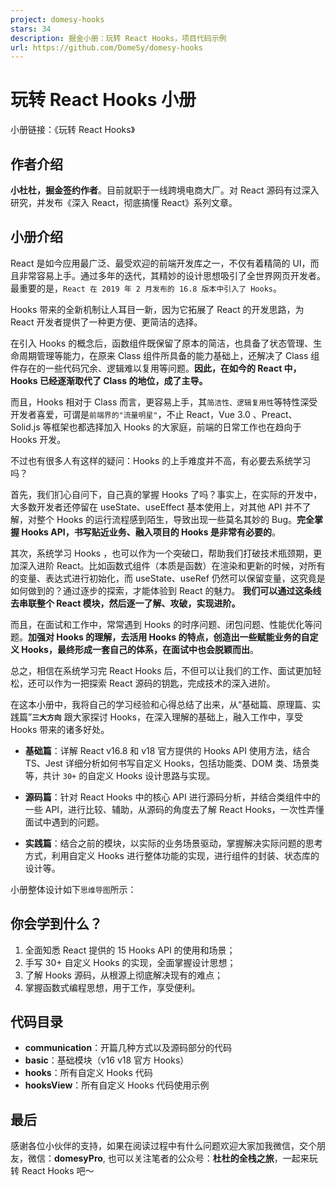 ```yaml
---
project: domesy-hooks
stars: 34
description: 掘金小册：玩转 React Hooks，项目代码示例
url: https://github.com/DomeSy/domesy-hooks
---
```


玩转 React Hooks 小册
=================

小册链接：《玩转 React Hooks》

作者介绍
----

**小杜杜，掘金签约作者**。目前就职于一线跨境电商大厂。对 React 源码有过深入研究，并发布《深入 React，彻底搞懂 React》系列文章。

小册介绍
----

React 是如今应用最广泛、最受欢迎的前端开发库之一，不仅有着精简的 UI，而且非常容易上手。通过多年的迭代，其精妙的设计思想吸引了全世界网页开发者。最重要的是，`React 在 2019 年 2 月发布的 16.8 版本中引入了 Hooks`。

Hooks 带来的全新机制让人耳目一新，因为它拓展了 React 的开发思路，为 React 开发者提供了一种更方便、更简洁的选择。

在引入 Hooks 的概念后，函数组件既保留了原本的简洁，也具备了状态管理、生命周期管理等能力，在原来 Class 组件所具备的能力基础上，还解决了 Class 组件存在的一些代码冗余、逻辑难以复用等问题。**因此，在如今的 React 中，Hooks 已经逐渐取代了 Class 的地位，成了主导。**

而且，Hooks 相对于 Class 而言，更容易上手，其`简洁性、逻辑复用性`等特性深受开发者喜爱，可谓是`前端界的"流量明星"`，不止 React，Vue 3.0 、Preact、Solid.js 等框架也都选择加入 Hooks 的大家庭，前端的日常工作也在趋向于 Hooks 开发。

不过也有很多人有这样的疑问：Hooks 的上手难度并不高，有必要去系统学习吗？

首先，我们扪心自问下，自己真的掌握 Hooks 了吗？事实上，在实际的开发中，大多数开发者还停留在 useState、useEffect 基本使用上，对其他 API 并不了解，对整个 Hooks 的运行流程感到陌生，导致出现一些莫名其妙的 Bug。**完全掌握 Hooks API，书写贴近业务、融入项目的 Hooks 是非常有必要的**。

其次，系统学习 Hooks ，也可以作为一个突破口，帮助我们打破技术瓶颈期，更加深入进阶 React。比如函数式组件（本质是函数）在渲染和更新的时候，对所有的变量、表达式进行初始化，而 useState、useRef 仍然可以保留变量，这究竟是如何做到的？通过逐步的探索，才能体验到 React 的魅力。 **我们可以通过这条线去串联整个 React 模块，然后逐一了解、攻破，实现进阶。**

而且，在面试和工作中，常常遇到 Hooks 的时序问题、闭包问题、性能优化等问题。**加强对 Hooks 的理解，去活用 Hooks 的特点，创造出一些赋能业务的自定义 Hooks，最终形成一套自己的体系，在面试中也会脱颖而出**。

总之，相信在系统学习完 React Hooks 后，不但可以让我们的工作、面试更加轻松，还可以作为一把探索 React 源码的钥匙，完成技术的深入进阶。

在这本小册中，我将自己的学习经验和心得总结了出来，从“基础篇、原理篇、实践篇”**`三大方向`** 跟大家探讨 Hooks，在深入理解的基础上，融入工作中，享受 Hooks 带来的诸多好处。

-   **基础篇**：详解 React v16.8 和 v18 官方提供的 Hooks API 使用方法，结合 TS、Jest 详细分析如何书写自定义 Hooks，包括功能类、DOM 类、场景类等，共计 `30+` 的自定义 Hooks 设计思路与实现。
    
-   **源码篇**：针对 React Hooks 中的核心 API 进行源码分析，并结合类组件中的一些 API，进行比较、辅助，从源码的角度去了解 React Hooks，一次性弄懂面试中遇到的问题。
    
-   **实践篇**：结合之前的模块，以实际的业务场景驱动，掌握解决实际问题的思考方式，利用自定义 Hooks 进行整体功能的实现，进行组件的封装、状态库的设计等。
    

小册整体设计如下`思维导图`所示：

你会学到什么？
-------

1.  全面知悉 React 提供的 15 Hooks API 的使用和场景；
2.  手写 30+ 自定义 Hooks 的实现，全面掌握设计思想；
3.  了解 Hooks 源码，从根源上彻底解决现有的难点；
4.  掌握函数式编程思想，用于工作，享受便利。

代码目录
----

-   **communication**：开篇几种方式以及源码部分的代码
-   **basic**：基础模块（v16 v18 官方 Hooks）
-   **hooks**：所有自定义 Hooks 代码
-   **hooksView**：所有自定义 Hooks 代码使用示例

最后
--

感谢各位小伙伴的支持，如果在阅读过程中有什么问题欢迎大家加我微信，交个朋友，微信：**domesyPro**, 也可以关注笔者的公众号：**杜杜的全栈之旅**，一起来玩转 React Hooks 吧～
